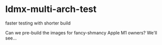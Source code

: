 # ldmx-multi-arch-test
faster testing with shorter build

Can we pre-build the images for fancy-shmancy Apple M1 owners? We'll see...
